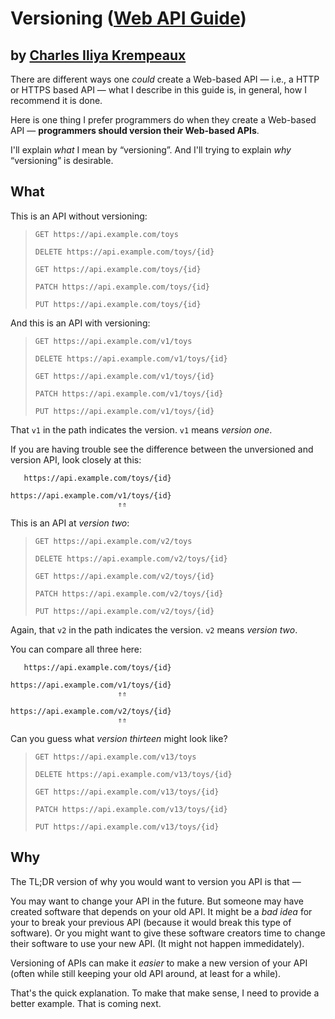 # Versioning ([Web API Guide](../../README.md))
by [Charles Iliya Krempeaux](http://changelog.ca/)
-----

There are different ways one _could_ create a Web-based API — i.e., a HTTP or HTTPS based API — what I describe in this guide is, in general, how I recommend it is done.

Here is one thing I prefer programmers do when they create a Web-based API — **programmers should version their Web-based APIs**.

I'll explain _what_ I mean by “versioning”.
And I'll trying to explain _why_ “versioning” is desirable.

## What

This is an API without versioning:
> `GET https://api.example.com/toys`
> 
> `DELETE https://api.example.com/toys/{id}`
> 
> `GET https://api.example.com/toys/{id}`
> 
> `PATCH https://api.example.com/toys/{id}`
> 
> `PUT https://api.example.com/toys/{id}`

And this is an API with versioning:
> `GET https://api.example.com/v1/toys`
> 
> `DELETE https://api.example.com/v1/toys/{id}`
> 
> `GET https://api.example.com/v1/toys/{id}`
> 
> `PATCH https://api.example.com/v1/toys/{id}`
> 
> `PUT https://api.example.com/v1/toys/{id}`

That `v1` in the path indicates the version.
`v1` means _version one_.

If you are having trouble see the difference between the unversioned and version API, look closely at this:
```
   https://api.example.com/toys/{id}

https://api.example.com/v1/toys/{id}
                        ⇑⇑
```

This is an API at _version two_:
> `GET https://api.example.com/v2/toys`
> 
> `DELETE https://api.example.com/v2/toys/{id}`
> 
> `GET https://api.example.com/v2/toys/{id}`
> 
> `PATCH https://api.example.com/v2/toys/{id}`
> 
> `PUT https://api.example.com/v2/toys/{id}`

Again, that `v2` in the path indicates the version.
`v2` means _version two_.

You can compare all three here:
```
   https://api.example.com/toys/{id}

https://api.example.com/v1/toys/{id}
                        ⇑⇑

https://api.example.com/v2/toys/{id}
                        ⇑⇑

```

Can you guess what _version thirteen_ might look like?
> `GET https://api.example.com/v13/toys`
> 
> `DELETE https://api.example.com/v13/toys/{id}`
> 
> `GET https://api.example.com/v13/toys/{id}`
> 
> `PATCH https://api.example.com/v13/toys/{id}`
> 
> `PUT https://api.example.com/v13/toys/{id}`

## Why

The TL;DR version of why you would want to version you API is that —

You may want to change your API in the future.
But someone may have created software that depends on your old API.
It might be a _bad idea_ for your to break your previous API (because it would break this type of software).
Or you might want to give these software creators time to change their software to use your new API. (It might not happen immedidately).

Versioning of APIs can make it _easier_ to make a new version of your API (often while still keeping your old API around, at least for a while).

That's the quick explanation.
To make that make sense, I need to provide a better example.
That is coming next.
